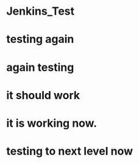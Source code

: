 # Jenkins_Test
# testing again
# again testing
# it should work
# it is working now.
# testing to next level now
